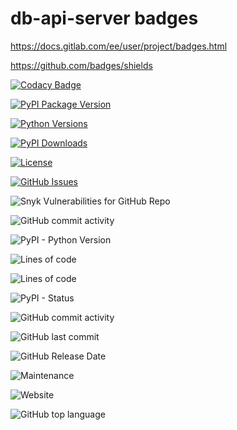 
# db-api-server badges  

https://docs.gitlab.com/ee/user/project/badges.html  

https://github.com/badges/shields  

[![Codacy Badge](https://api.codacy.com/project/badge/Grade/69c153f001464d1bbe227d5e98f55925)](https://app.codacy.com/gh/karlrink/db-api?utm_source=github.com&utm_medium=referral&utm_content=karlrink/db-api&utm_campaign=Badge_Grade_Settings)

[![PyPI Package Version](https://img.shields.io/pypi/v/db-api-server.svg)](https://pypi.python.org/pypi/db-api-server/)

[![Python Versions](https://img.shields.io/pypi/pyversions/pypistats.svg?logo=python&logoColor=FFE873)](https://pypi.org/project/pypistats/)

[![PyPI Downloads](https://img.shields.io/pypi/dm/db-api-server.svg)](https://pypistats.org/packages/db-api-server)

[![License](https://img.shields.io/github/license/karlrink/db-api.svg)](LICENSE.txt)

[![GitHub Issues](https://img.shields.io/github/issues/karlrink/db-api.svg)](https://github.com/karlrink/db-api/issues)

![Snyk Vulnerabilities for GitHub Repo](https://img.shields.io/snyk/vulnerabilities/github/karlrink/db-api)

![GitHub commit activity](https://img.shields.io/github/commit-activity/y/karlrink/db-api)

![PyPI - Python Version](https://img.shields.io/pypi/pyversions/db-api-server)

![Lines of code](https://img.shields.io/tokei/lines/github/karlrink/db-api)

![Lines of code](https://img.shields.io/tokei/lines/gitlab/krink/db-api-server)

![PyPI - Status](https://img.shields.io/pypi/status/db-api-server)

![GitHub commit activity](https://img.shields.io/github/commit-activity/y/karlrink/db-api)

![GitHub last commit](https://img.shields.io/github/last-commit/karlrink/db-api)

![GitHub Release Date](https://img.shields.io/github/release-date/karlrink/db-api)

![Maintenance](https://img.shields.io/maintenance/yes/2022)

![Website](https://img.shields.io/website/https/rink.us/index.html.svg)

![GitHub top language](https://img.shields.io/github/languages/top/karlrink/db-api)



